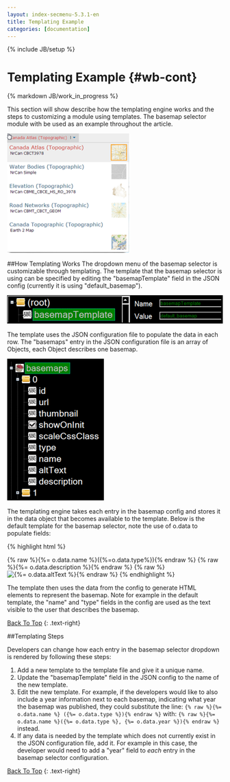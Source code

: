 ```yaml
---
layout: index-secmenu-5.3.1-en
title: Templating Example
categories: [documentation]
---
```

{% include JB/setup %}

<a name="top" />

# Templating Example {#wb-cont}

{% markdown JB/work_in_progress %}

This section will show describe how the templating engine works and the steps to customizing a module using templates. The basemap selector module with be used as an example throughout the article.

<img src="assets/images/basemap_selector_screenshot.png" alt="Basemap Selector Screenshot" title="A sample screenshot of the basemap selector menu" width="285" height="278" />

<div class="toc"></div>

##How Templating Works
The dropdown menu of the basemap selector is customizable through templating. The template that the basemap selector is using can be specified by editing the "basemapTemplate" field in the JSON config (currently it is using "default_basemap").

<img src="assets/images/basemap_template_screenshot.png" alt="Basemap Template Screenshot" title="The basemap_template field is located at the root of the configuration file" width="521" height="66" />

The template uses the JSON configuration file to populate the data in each row. The "basemaps" entry in the JSON configuration file is an array of Objects, each Object describes one basemap.

<img src="assets/images/basemap_config_screenshot.png" alt="Basemap Config Screenshot" title="The default structure of each entry in the basemap array in the JSON configuration file" width="226" height="330" />

The templating engine takes each entry in the basemap config and stores it in the data object that becomes available to the template. Below is the default template for the basemap selector, note the use of o.data to populate fields:

{% highlight html %}
    <div class='esriBasemapGalleryLabelContainer'>
    {% raw %}<span alt='{%= o.data.name %} ({%= o.data.type %})' title='{%= o.data.name %} ({%= o.data.type %})'>{%= o.data.name %}({%=o.data.type%})</span>{% endraw %}
    {% raw %}<span class='font-xsmall extra'>{%= o.data.description %}</span>{% endraw %}
    {% raw %}</div><img class='esriBasemapGalleryThumbnail' src='{%=%20o.data.thumbnail%20%}' alt='{%= o.data.altText %}' />{% endraw %}
{% endhighlight %}

The template then uses the data from the config to generate HTML elements to represent the basemap. Note for example in the default template, the "name" and "type" fields in the config are used as the text visible to the user that describes the basemap.

[Back To Top](#top)
{: .text-right}

##Templating Steps

Developers can change how each entry in the basemap selector dropdown is rendered by following these steps:

1. Add a new template to the template file and give it a unique name.
2. Update the "basemapTemplate" field in the JSON config to the name of the new template.
3. Edit the new template. For example, if the developers would like to also include a year information next to each basemap, indicating what year the basemap was published, they could substitute the line: `{% raw %}{%= o.data.name %} ({%= o.data.type %}){% endraw %}` with: `{% raw %}{%= o.data.name %}({%= o.data.type %}, {%= o.data.year %}){% endraw %}` instead.
4. If any data is needed by the template which does not currently exist in the JSON configuration file, add it. For example in this case, the developer would need to add a "year" field to *each* entry in the basemap selector configuration.


[Back To Top](#top)
{: .text-right}